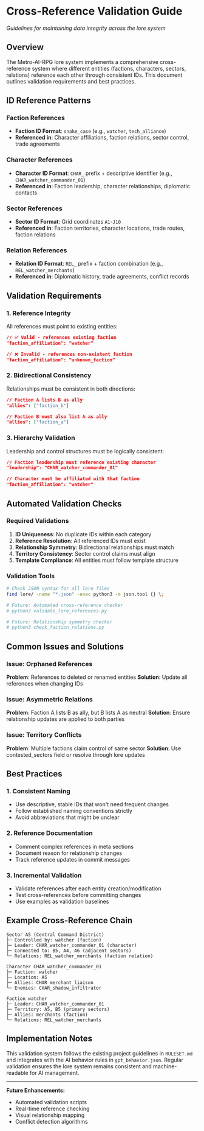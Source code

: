 # Cross-Reference Validation Guide

*Guidelines for maintaining data integrity across the lore system*

## Overview

The Metro-AI-RPG lore system implements a comprehensive cross-reference system where different entities (factions, characters, sectors, relations) reference each other through consistent IDs. This document outlines validation requirements and best practices.

## ID Reference Patterns

### Faction References
- **Faction ID Format**: `snake_case` (e.g., `watcher`, `tech_alliance`)
- **Referenced in**: Character affiliations, faction relations, sector control, trade agreements

### Character References  
- **Character ID Format**: `CHAR_` prefix + descriptive identifier (e.g., `CHAR_watcher_commander_01`)
- **Referenced in**: Faction leadership, character relationships, diplomatic contacts

### Sector References
- **Sector ID Format**: Grid coordinates `A1`-`J10` 
- **Referenced in**: Faction territories, character locations, trade routes, faction relations

### Relation References
- **Relation ID Format**: `REL_` prefix + faction combination (e.g., `REL_watcher_merchants`)
- **Referenced in**: Diplomatic history, trade agreements, conflict records

## Validation Requirements

### 1. Reference Integrity
All references must point to existing entities:
```json
// ✅ Valid - references existing faction
"faction_affiliation": "watcher"

// ❌ Invalid - references non-existent faction  
"faction_affiliation": "unknown_faction"
```

### 2. Bidirectional Consistency
Relationships must be consistent in both directions:
```json
// Faction A lists B as ally
"allies": ["faction_b"]

// Faction B must also list A as ally
"allies": ["faction_a"]
```

### 3. Hierarchy Validation
Leadership and control structures must be logically consistent:
```json
// Faction leadership must reference existing character
"leadership": "CHAR_watcher_commander_01"

// Character must be affiliated with that faction
"faction_affiliation": "watcher"
```

## Automated Validation Checks

### Required Validations
1. **ID Uniqueness**: No duplicate IDs within each category
2. **Reference Resolution**: All referenced IDs must exist
3. **Relationship Symmetry**: Bidirectional relationships must match
4. **Territory Consistency**: Sector control claims must align
5. **Template Compliance**: All entities must follow template structure

### Validation Tools
```bash
# Check JSON syntax for all lore files
find lore/ -name "*.json" -exec python3 -m json.tool {} \;

# Future: Automated cross-reference checker
# python3 validate_lore_references.py

# Future: Relationship symmetry checker  
# python3 check_faction_relations.py
```

## Common Issues and Solutions

### Issue: Orphaned References
**Problem**: References to deleted or renamed entities
**Solution**: Update all references when changing IDs

### Issue: Asymmetric Relations
**Problem**: Faction A lists B as ally, but B lists A as neutral
**Solution**: Ensure relationship updates are applied to both parties

### Issue: Territory Conflicts  
**Problem**: Multiple factions claim control of same sector
**Solution**: Use contested_sectors field or resolve through lore updates

## Best Practices

### 1. Consistent Naming
- Use descriptive, stable IDs that won't need frequent changes
- Follow established naming conventions strictly
- Avoid abbreviations that might be unclear

### 2. Reference Documentation
- Comment complex references in meta sections
- Document reason for relationship changes
- Track reference updates in commit messages

### 3. Incremental Validation
- Validate references after each entity creation/modification
- Test cross-references before committing changes
- Use examples as validation baselines

## Example Cross-Reference Chain

```
Sector A5 (Central Command District)
├─ Controlled by: watcher (faction)
├─ Leader: CHAR_watcher_commander_01 (character)
├─ Connected to: B5, A4, A6 (adjacent sectors)
└─ Relations: REL_watcher_merchants (faction relation)

Character CHAR_watcher_commander_01
├─ Faction: watcher
├─ Location: A5
├─ Allies: CHAR_merchant_liaison
└─ Enemies: CHAR_shadow_infiltrator

Faction watcher  
├─ Leader: CHAR_watcher_commander_01
├─ Territory: A5, B5 (primary sectors)
├─ Allies: merchants (faction)
└─ Relations: REL_watcher_merchants
```

## Implementation Notes

This validation system follows the existing project guidelines in `RULESET.md` and integrates with the AI behavior rules in `gpt_behavior.json`. Regular validation ensures the lore system remains consistent and machine-readable for AI management.

---

**Future Enhancements:**
- Automated validation scripts
- Real-time reference checking
- Visual relationship mapping
- Conflict detection algorithms